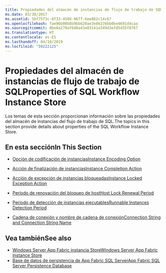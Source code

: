 ```yaml
---
title: Propiedades del almacén de instancias de flujo de trabajo de SQL
ms.date: 03/30/2017
ms.assetid: 5bf75f3c-8f33-450d-967f-6ee862c14c67
ms.openlocfilehash: fae96b08b8b9bb620ae3e86376bb0be4691d4caa
ms.sourcegitcommit: 0be8a279af6d8a43e03141e349d3efd5d35f8767
ms.translationtype: HT
ms.contentlocale: es-ES
ms.lasthandoff: 04/18/2019
ms.locfileid: "59222125"
---
```

# <a name="properties-of-sql-workflow-instance-store"></a><span data-ttu-id="af131-102">Propiedades del almacén de instancias de flujo de trabajo de SQL</span><span class="sxs-lookup"><span data-stu-id="af131-102">Properties of SQL Workflow Instance Store</span></span>
<span data-ttu-id="af131-103">Los temas de esta sección proporcionan información sobre las propiedades del almacén de instancias del flujo de trabajo de SQL.</span><span class="sxs-lookup"><span data-stu-id="af131-103">The topics in this section provide details about properties of the SQL Workflow Instance Store.</span></span>  
  
## <a name="in-this-section"></a><span data-ttu-id="af131-104">En esta sección</span><span class="sxs-lookup"><span data-stu-id="af131-104">In This Section</span></span>  
  
-   [<span data-ttu-id="af131-105">Opción de codificación de instancias</span><span class="sxs-lookup"><span data-stu-id="af131-105">Instance Encoding Option</span></span>](instance-encoding-option.md)  
  
-   [<span data-ttu-id="af131-106">Acción de finalización de instancias</span><span class="sxs-lookup"><span data-stu-id="af131-106">Instance Completion Action</span></span>](instance-completion-action.md)  
  
-   [<span data-ttu-id="af131-107">Acción de excepción de instancias bloqueadas</span><span class="sxs-lookup"><span data-stu-id="af131-107">Instance Locked Exception Action</span></span>](instance-locked-exception-action.md)  
  
-   [<span data-ttu-id="af131-108">Período de renovación del bloqueo de host</span><span class="sxs-lookup"><span data-stu-id="af131-108">Host Lock Renewal Period</span></span>](host-lock-renewal-period.md)  
  
-   [<span data-ttu-id="af131-109">Período de detección de instancias ejecutables</span><span class="sxs-lookup"><span data-stu-id="af131-109">Runnable Instances Detection Period</span></span>](runnable-instances-detection-period.md)  
  
-   [<span data-ttu-id="af131-110">Cadena de conexión y nombre de cadena de conexión</span><span class="sxs-lookup"><span data-stu-id="af131-110">Connection String and Connection String Name</span></span>](connection-string-and-connection-string-name.md)  
  
## <a name="see-also"></a><span data-ttu-id="af131-111">Vea también</span><span class="sxs-lookup"><span data-stu-id="af131-111">See also</span></span>

- [<span data-ttu-id="af131-112">Windows Server App Fabric instancia Store</span><span class="sxs-lookup"><span data-stu-id="af131-112">Windows Server App Fabric Instance Store</span></span>](https://go.microsoft.com/fwlink/?LinkId=201201)
- [<span data-ttu-id="af131-113">Base de datos de persistencia de App Fabric SQL Server</span><span class="sxs-lookup"><span data-stu-id="af131-113">App Fabric SQL Server Persistence Database</span></span>](https://go.microsoft.com/fwlink/?LinkId=201202)
